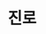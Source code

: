 ---
title: "진로"
type: "page"

view: showcase

banner:
  caption: 'Image credit: [**Unsplash**](https://unsplash.com/)'
  image: 'stock.jpg'

---